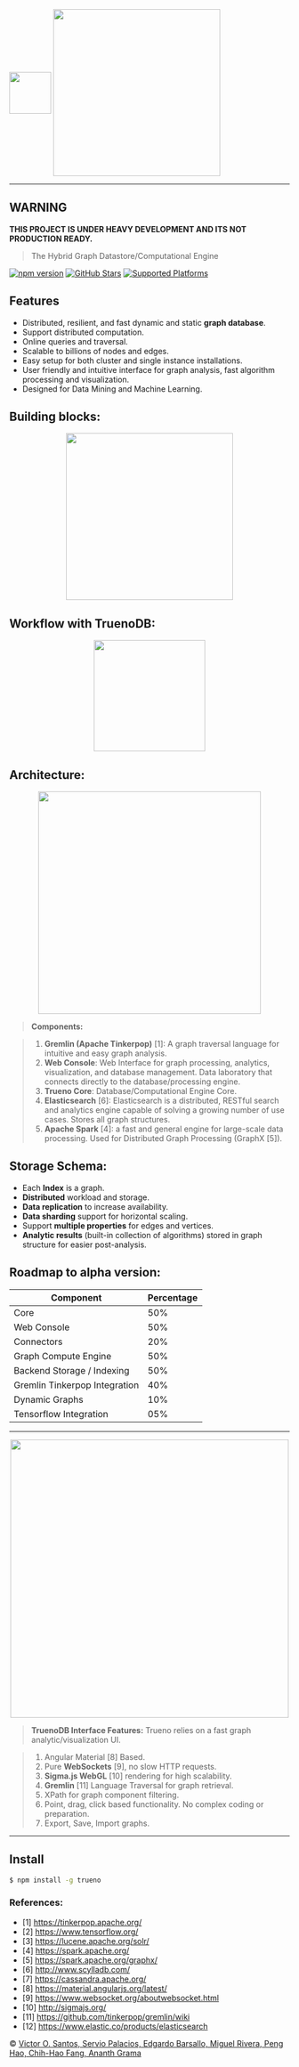 
<img height="75" src="https://raw.githubusercontent.com/TruenoDB/trueno/master/assets/images/truenoDB.png" align="middle">
<img height="300" src="https://raw.githubusercontent.com/TruenoDB/trueno/dev/assets/images/logo_medium.png" align="middle">

----------

## WARNING
<b>THIS PROJECT IS UNDER HEAVY DEVELOPMENT AND ITS NOT PRODUCTION READY.</b>

>The Hybrid Graph Datastore/Computational Engine

<!-- [![Build Status](https://travis-ci.org/mastayoda/trueno.io.svg?branch=master)](https://travis-ci.org/mastayoda/trueno.io)-->
<!-- [![GitHub license](https://img.shields.io/badge/license-MIT-blue.svg)](https://github.com/TruenoDB/trueno)-->
[![npm version](https://badge.fury.io/js/trueno.io.svg)](http://badge.fury.io/js/trueno.io)
[![GitHub Stars](https://img.shields.io/github/stars/TruenoDB/trueno.svg)](https://github.com/TruenoDB/trueno)
[![Supported Platforms](https://img.shields.io/badge/platforms-Unix-orange.svg)](https://github.com/mastayoda/trueno.io)

[//]: [![NPM](https://nodei.co/npm/trueno.io.png?downloads=true&downloadRank=true&stars=true)](https://nodei.co/npm/trueno.io/)

## Features

- Distributed, resilient, and fast dynamic and static **graph database**.
- Support distributed computation.
- Online queries and traversal.
- Scalable to billions of nodes and edges.
- Easy setup for both cluster and single instance installations.
- User friendly and intuitive interface for graph analysis, fast algorithm processing and visualization.
- Designed for Data Mining and Machine Learning.

## Building blocks:

<p align="center">
  <img height="300" src="https://raw.githubusercontent.com/TruenoDB/trueno/master/assets/images/trueno_components.png">
</p>

## Workflow with **TruenoDB**:

<p align="center">
  <img height="200" src="https://raw.githubusercontent.com/TruenoDB/trueno/master/assets/images/workflow.png">
</p>

## Architecture:

<p align="center">
  <img height="400" src="https://raw.githubusercontent.com/TruenoDB/trueno/master/assets/images/trueno_architecture_2.png">
</p>

> **Components:**

> 1. **Gremlin (Apache Tinkerpop)** [1]: A graph traversal language for intuitive and easy graph analysis.
> 2. **Web Console**: Web Interface for graph processing, analytics, visualization, and database management. Data laboratory that connects directly to the database/processing engine.
> 3. **Trueno Core**: Database/Computational Engine Core.
> 4. **Elasticsearch** [6]: Elasticsearch is a distributed, RESTful search and analytics engine capable of solving a growing number of use cases. Stores all graph structures.
> 5. **Apache Spark** [4]: a fast and general engine for large-scale data processing. Used for Distributed Graph Processing (GraphX [5]).


## Storage Schema:
* Each **Index** is a graph.
* **Distributed** workload and storage.
* **Data replication** to increase availability.
* **Data sharding** support for horizontal scaling.
* Support **multiple properties** for edges and vertices.
* **Analytic results** (built-in collection of algorithms) stored in graph structure for easier post-analysis.


## Roadmap to alpha version:

| Component                       | Percentage    |
| ------------------------------- | ------------- |
| Core                            |      50%      |
| Web Console                     |      50%      |
| Connectors                      |      20%      |
| Graph Compute Engine            |      50%      |
| Backend Storage / Indexing      |      50%      |
| Gremlin Tinkerpop Integration   |      40%      |
| Dynamic Graphs                  |      10%      |
| Tensorflow Integration          |      05%      |

----------

<p align="center">
  <img height="500" src="https://raw.githubusercontent.com/TruenoDB/trueno/master/assets/images/trueno_laboratory.png">
</p>

> **TruenoDB Interface Features:**
> Trueno relies on a fast graph analytic/visualization UI.

> 1. Angular Material [8] Based.
> 2. Pure **WebSockets** [9], no slow HTTP requests.
> 3. **Sigma.js WebGL** [10] rendering for high scalability.
> 4. **Gremlin** [11] Language Traversal for graph retrieval.
> 5. XPath for graph component filtering.
> 6. Point, drag, click based functionality. No complex coding or preparation.
> 7. Export, Save, Import graphs.

----------


## Install

```sh
$ npm install -g trueno

```

### References:
 * [1] https://tinkerpop.apache.org/
 * [2] https://www.tensorflow.org/
 * [3] https://lucene.apache.org/solr/
 * [4] https://spark.apache.org/
 * [5] https://spark.apache.org/graphx/
 * [6] http://www.scylladb.com/
 * [7] https://cassandra.apache.org/
 * [8] https://material.angularjs.org/latest/
 * [9] https://www.websocket.org/aboutwebsocket.html
 * [10] http://sigmajs.org/
 * [11] https://github.com/tinkerpop/gremlin/wiki
 * [12] https://www.elastic.co/products/elasticsearch

 © [Victor O. Santos, Servio Palacios, Edgardo Barsallo, Miguel Rivera, Peng Hao, Chih-Hao Fang, Ananth Grama](https://github.com/TruenoDB)
